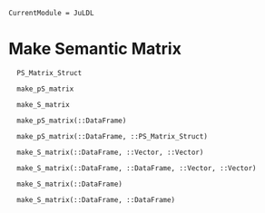 ```@meta
CurrentModule = JuLDL
```

# Make Semantic Matrix

```@docs
  PS_Matrix_Struct
```

```@docs
  make_pS_matrix
```
```@docs
  make_S_matrix
```

```@docs
  make_pS_matrix(::DataFrame)
```

```@docs
  make_pS_matrix(::DataFrame, ::PS_Matrix_Struct)
```

```@docs
  make_S_matrix(::DataFrame, ::Vector, ::Vector)
```

```@docs
  make_S_matrix(::DataFrame, ::DataFrame, ::Vector, ::Vector)
```

```@docs
  make_S_matrix(::DataFrame)
```

```@docs
  make_S_matrix(::DataFrame, ::DataFrame)
```